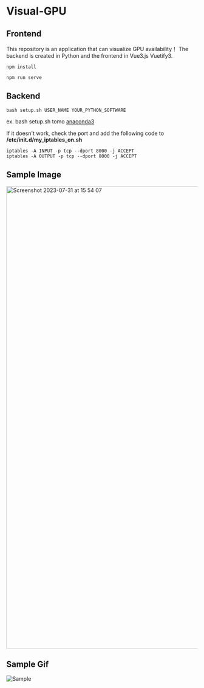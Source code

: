 # Visual-GPU
## Frontend

This repository is an application that can visualize GPU availability！
The backend is created in Python and the frontend in Vue3.js Vuetify3.

```
npm install 
```

```
npm run serve
```

## Backend

```
bash setup.sh USER_NAME YOUR_PYTHON_SOFTWARE
```
ex. bash setup.sh tomo [anaconda3](https://www.anaconda.com/download/)

If it doesn't work, check the port and add the following code to **/etc/init.d/my_iptables_on.sh**

```
iptables -A INPUT -p tcp --dport 8000 -j ACCEPT
iptables -A OUTPUT -p tcp --dport 8000 -j ACCEPT
```
## Sample Image
<img width="1217" alt="Screenshot 2023-07-31 at 15 54 07" src="https://github.com/tomo-cps/Visual-GPU/assets/103920024/c4274c10-39fa-465d-8db9-a6393408df25">

## Sample Gif
![Sample](./sample/sample.gif)

